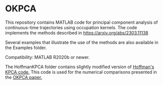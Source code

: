 # OKPCA
This repository contains MATLAB code for principal component analysis of continuous-time trajectories using occupation kernels. The code implements the methods described in https://arxiv.org/abs/2303.11138

Several examples that illustrate the use of the methods are also available in the Examples folder.

Compatibility: MATLAB R2020b or newer.

The HoffmanKPCA folder contains slightly modified version of [Hoffman's KPCA code.](https://www.heikohoffmann.de/kpca/kpca.zip) This code is used for the numerical comparisons presented in the [OKPCA paper.](https://arxiv.org/abs/2303.11138)
